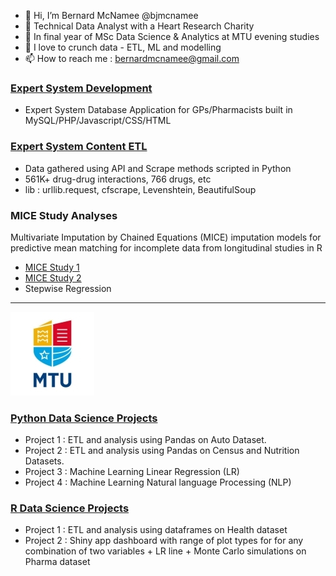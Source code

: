 - 👋 Hi, I’m Bernard McNamee @bjmcnamee<br>
- 👀 Technical Data Analyst with a Heart Research Charity<br>
- 🌱 In final year of MSc Data Science & Analytics at MTU evening studies<br>
- 💞️ I love to crunch data - ETL, ML and modelling<br>
- 📫 How to reach me : <a href="mailto:bernardmcnamee@gmail.com">bernardmcnamee@gmail.com</a><br>

### [Expert System Development](https://github.com/bjmcnamee/Compass_App_Dev)
- Expert System Database Application for GPs/Pharmacists built in MySQL/PHP/Javascript/CSS/HTML

### [Expert System Content ETL](https://github.com/bjmcnamee/Compass_Content_ETL)
- Data gathered using API and Scrape methods scripted in Python
- 561K+ drug-drug interactions, 766 drugs, etc
- lib : urllib.request, cfscrape, Levenshtein, BeautifulSoup

### MICE Study Analyses
Multivariate Imputation by Chained Equations (MICE) imputation models for predictive mean matching for incomplete data from longitudinal studies in R
- [MICE Study 1](https://github.com/bjmcnamee/MICE_Parable)
- [MICE Study 2](https://github.com/bjmcnamee/MICE_IronSupplement)
- Stepwise Regression

-------------------------
![MTU Logo](/MTU_Logo.jpg)
### [Python Data Science Projects](https://github.com/bjmcnamee/MTU_Python_Projects)
- Project 1 : ETL and analysis using Pandas on Auto Dataset.
- Project 2 : ETL and analysis using Pandas on Census and Nutrition Datasets.
- Project 3 : Machine Learning Linear Regression (LR)
- Project 4 : Machine Learning Natural language Processing (NLP)

### [R Data Science Projects](https://github.com/bjmcnamee/MTU_R_Projects)
- Project 1 : ETL and analysis using dataframes on Health dataset
- Project 2 : Shiny app dashboard with range of plot types for for any combination of two variables + LR line + Monte Carlo simulations on Pharma dataset
